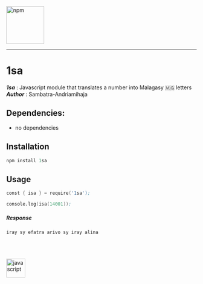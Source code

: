 <img align="center" src="https://cdn.jsdelivr.net/gh/devicons/devicon/icons/npm/npm-original-wordmark.svg" alt="npm" width="100px;"/>

---

# 1sa
<p>
    <b><i>1sa</i></b> : Javascript module that translates a number into Malagasy 🇲🇬 letters
    </br>
    <b><i>Author</i></b> : Sambatra-Andriamihaja
</p>


## Dependencies:
- no dependencies

## Installation

```s
npm install 1sa
```
## Usage

```s
const { isa } = require('1sa');

console.log(isa(14001));
```

##### Response
```s
iray sy efatra arivo sy iray alina 
```
</br></br>

<img align="center" src="https://cdn.jsdelivr.net/gh/devicons/devicon/icons/javascript/javascript-original.svg" alt="javascript" width="50px;" />
          